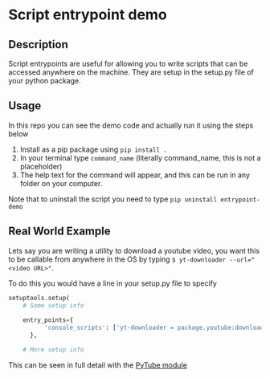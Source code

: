 # Script entrypoint demo

## Description
Script entrypoints are useful for allowing you to write scripts that can be accessed anywhere on the machine. They are setup in the setup.py file of your python package.

## Usage
In this repo you can see the demo code and actually run it using the steps below
1. Install as a pip package using ```pip install .```
2. In your terminal type ```command_name``` (literally command_name, this is not a placeholder)
3. The help text for the command will appear, and this can be run in any folder on your computer.

Note that to uninstall the script you need to type ```pip uninstall entrypoint-demo```

## Real World Example
Lets say you are writing a utility to download a youtube video, you want this to be callable from anywhere in the OS by typing ```$ yt-downloader --url="<video URL>"```.

To do this you would have a line in your setup.py file to specify
```python
setuptools.setup(
    # Some setup info
    
    entry_points={
          'console_scripts': ['yt-downloader = package.youtube:downloader']
      },

    # More setup info
```

This can be seen in full detail with the [PyTube module](https://github.com/nficano/pytube/blob/22157bd002ffa7139e7f13e326fbeb13921fdac7/setup.py#L59)
